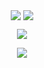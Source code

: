 
 
 <p align="center"> 
   <img align="center" src="https://github-readme-stats.vercel.app/api/top-langs/?username=adomorn&theme=radical&hide_border=true&count_private=true" />
   <img align="center" src="https://github-readme-stats.vercel.app/api?username=adomorn&count_private=true&show_icons=true&theme=radical&line_height=40&hide_border=true" />
<p>  
  <p align="center">
  <img align="center" src="http://github-readme-streak-stats.herokuapp.com?user=adomorn&theme=radical&hide_border=true&date_format=j%20M%5B%20Y%5D" />
<p>  
 <p align="center">
  <img align="center" src="https://spotify-recently-played-readme.vercel.app/api?user=mandafone&unique=true&width=800" />
<p>  
 







